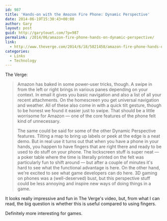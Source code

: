 ```yaml
---
id: 987
title: 'Hands-on with the Amazon Fire Phone: Dynamic Perspective'
date: 2014-06-19T15:30:43+00:00
author: Gary
layout: post
guid: http://garytouet.com/?p=987
permalink: /2014/06/amazon-fire-phone-hands-on-dynamic-perspective/
link:
  - http://www.theverge.com/2014/6/18/5821458/amazon-fire-phone-hands-on-with-the-ultimate-buying-machine
categories:
  - Links
  - Technology
---
```


The Verge:
<blockquote>Amazon has baked in some power-user tricks, though. A swipe in from the left or right brings in various panes depending on your context. In email it gives you basic navigation and also a list of all your recent attachments. On the homescreen you get universal navigation and weather. All of these also come in with a quick tilt gesture, though to be honest we found it easier just to swipe. That should be a little worrisome for Amazon — one of the core features of the phone felt kind of unnecessary.

The same could be said for some of the other Dynamic Perspective features. Tilting a map to bring up labels or peek at the edge is a neat demo. But in real use it turns out that when you have a phone in your hands, you happen to have fingers that are right there and ready to be used to do stuff on your phone. The lockscreen stuff is super neat — a poker table where the time is literally printed on the felt was particularly fun to shift around — but after a couple of minutes it's hard to see what the functional advantage is here. On the other hand, we're excited to see what game developers can do here. 3D gaming on phones was a (well-deserved) bust, but this perspective stuff could be less annoying and inspire new ways of doing things in a game.</blockquote>

It looks really impressive and fun in The Verge's video, but, from what I can read, the big question is whether this is useful compared to using fingers.

Definitely more interesting for games.
